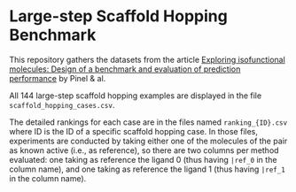 # Large-step Scaffold Hopping Benchmark

This repository gathers the datasets from the article [Exploring isofunctional molecules: Design of a benchmark and evaluation of prediction performance](https://doi.org/10.1002/minf.202200216) by Pinel & al.


All 144 large-step scaffold hopping examples are displayed in the file `scaffold_hopping_cases.csv`.

The detailed rankings for each case are in the files named `ranking_{ID}.csv` where ID is the ID of a specific scaffold hopping case.
In those files, experiments are conducted by taking either one of the molecules of the pair as known active (i.e., as reference), so there are two columns per method evaluated: one taking as reference the ligand 0 (thus having `|ref_0` in the column name), and one taking as reference the ligand 1 (thus having `|ref_1` in the column name).
